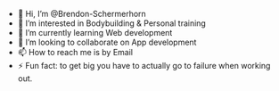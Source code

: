 - 👋 Hi, I’m @Brendon-Schermerhorn
- 👀 I’m interested in Bodybuilding & Personal training
- 🌱 I’m currently learning Web development
- 💞️ I’m looking to collaborate on App development
- 📫 How to reach me is by Email
- ⚡ Fun fact: to get big you have to actually go to failure when working out.

<!---
Brendon-Schermerhorn/Brendon-Schermerhorn is a ✨ special ✨ repository because its `README.md` (this file) appears on your GitHub profile.
You can click the Preview link to take a look at your changes.
--->
